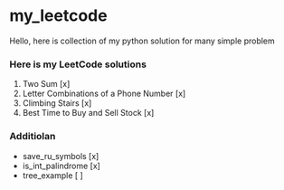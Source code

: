 # my_leetcode
Hello, here is collection of my python solution for many simple problem

### Here is my LeetCode solutions
1.  Two Sum [x]
17. Letter Combinations of a Phone Number [x]
70. Climbing Stairs [x]
121. Best Time to Buy and Sell Stock [x]

### Additiolan
- save_ru_symbols [x]
- is_int_palindrome [x]
- tree_example [ ]
